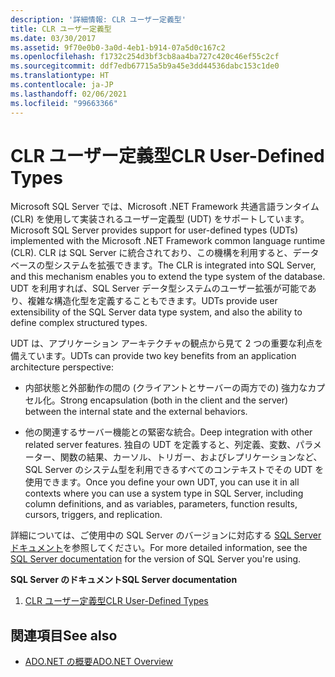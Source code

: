 ```yaml
---
description: '詳細情報: CLR ユーザー定義型'
title: CLR ユーザー定義型
ms.date: 03/30/2017
ms.assetid: 9f70e0b0-3a0d-4eb1-b914-07a5d0c167c2
ms.openlocfilehash: f1732c254d3bf3cb8aa4ba727c420c46ef55c2cf
ms.sourcegitcommit: ddf7edb67715a5b9a45e3dd44536dabc153c1de0
ms.translationtype: HT
ms.contentlocale: ja-JP
ms.lasthandoff: 02/06/2021
ms.locfileid: "99663366"
---
```

# <a name="clr-user-defined-types"></a><span data-ttu-id="56b42-103">CLR ユーザー定義型</span><span class="sxs-lookup"><span data-stu-id="56b42-103">CLR User-Defined Types</span></span>

<span data-ttu-id="56b42-104">Microsoft SQL Server では、Microsoft .NET Framework 共通言語ランタイム (CLR) を使用して実装されるユーザー定義型 (UDT) をサポートしています。</span><span class="sxs-lookup"><span data-stu-id="56b42-104">Microsoft SQL Server provides support for user-defined types (UDTs) implemented with the Microsoft .NET Framework common language runtime (CLR).</span></span> <span data-ttu-id="56b42-105">CLR は SQL Server に統合されており、この機構を利用すると、データベースの型システムを拡張できます。</span><span class="sxs-lookup"><span data-stu-id="56b42-105">The CLR is integrated into SQL Server, and this mechanism enables you to extend the type system of the database.</span></span> <span data-ttu-id="56b42-106">UDT を利用すれば、SQL Server データ型システムのユーザー拡張が可能であり、複雑な構造化型を定義することもできます。</span><span class="sxs-lookup"><span data-stu-id="56b42-106">UDTs provide user extensibility of the SQL Server data type system, and also the ability to define complex structured types.</span></span>  
  
 <span data-ttu-id="56b42-107">UDT は、アプリケーション アーキテクチャの観点から見て 2 つの重要な利点を備えています。</span><span class="sxs-lookup"><span data-stu-id="56b42-107">UDTs can provide two key benefits from an application architecture perspective:</span></span>  
  
- <span data-ttu-id="56b42-108">内部状態と外部動作の間の (クライアントとサーバーの両方での) 強力なカプセル化。</span><span class="sxs-lookup"><span data-stu-id="56b42-108">Strong encapsulation (both in the client and the server) between the internal state and the external behaviors.</span></span>  
  
- <span data-ttu-id="56b42-109">他の関連するサーバー機能との緊密な統合。</span><span class="sxs-lookup"><span data-stu-id="56b42-109">Deep integration with other related server features.</span></span> <span data-ttu-id="56b42-110">独自の UDT を定義すると、列定義、変数、パラメーター、関数の結果、カーソル、トリガー、およびレプリケーションなど、SQL Server のシステム型を利用できるすべてのコンテキストでその UDT を使用できます。</span><span class="sxs-lookup"><span data-stu-id="56b42-110">Once you define your own UDT, you can use it in all contexts where you can use a system type in SQL Server, including column definitions, and as variables, parameters, function results, cursors, triggers, and replication.</span></span>  
  
 <span data-ttu-id="56b42-111">詳細については、ご使用中の SQL Server のバージョンに対応する [SQL Server ドキュメント](/sql)を参照してください。</span><span class="sxs-lookup"><span data-stu-id="56b42-111">For more detailed information, see the [SQL Server documentation](/sql) for the version of SQL Server you're using.</span></span>
  
 <span data-ttu-id="56b42-112">**SQL Server のドキュメント**</span><span class="sxs-lookup"><span data-stu-id="56b42-112">**SQL Server documentation**</span></span>
  
1. [<span data-ttu-id="56b42-113">CLR ユーザー定義型</span><span class="sxs-lookup"><span data-stu-id="56b42-113">CLR User-Defined Types</span></span>](/sql/relational-databases/clr-integration-database-objects-user-defined-types/clr-user-defined-types)  
  
## <a name="see-also"></a><span data-ttu-id="56b42-114">関連項目</span><span class="sxs-lookup"><span data-stu-id="56b42-114">See also</span></span>

- [<span data-ttu-id="56b42-115">ADO.NET の概要</span><span class="sxs-lookup"><span data-stu-id="56b42-115">ADO.NET Overview</span></span>](../ado-net-overview.md)
